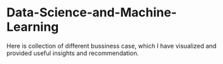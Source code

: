 # Data-Science-and-Machine-Learning
Here is collection of different bussiness case, which I have visualized and provided useful insights and recommendation.
